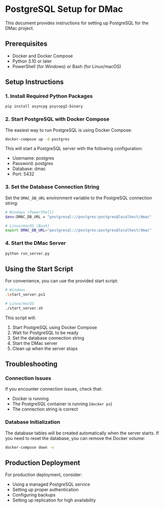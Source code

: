 # PostgreSQL Setup for DMac

This document provides instructions for setting up PostgreSQL for the DMac project.

## Prerequisites

- Docker and Docker Compose
- Python 3.10 or later
- PowerShell (for Windows) or Bash (for Linux/macOS)

## Setup Instructions

### 1. Install Required Python Packages

```bash
pip install asyncpg psycopg2-binary
```

### 2. Start PostgreSQL with Docker Compose

The easiest way to run PostgreSQL is using Docker Compose:

```bash
docker-compose up -d postgres
```

This will start a PostgreSQL server with the following configuration:
- Username: postgres
- Password: postgres
- Database: dmac
- Port: 5432

### 3. Set the Database Connection String

Set the `DMAC_DB_URL` environment variable to the PostgreSQL connection string:

```bash
# Windows (PowerShell)
$env:DMAC_DB_URL = "postgresql://postgres:postgres@localhost/dmac"

# Linux/macOS (Bash)
export DMAC_DB_URL="postgresql://postgres:postgres@localhost/dmac"
```

### 4. Start the DMac Server

```bash
python run_server.py
```

## Using the Start Script

For convenience, you can use the provided start script:

```bash
# Windows
.\start_server.ps1

# Linux/macOS
./start_server.sh
```

This script will:
1. Start PostgreSQL using Docker Compose
2. Wait for PostgreSQL to be ready
3. Set the database connection string
4. Start the DMac server
5. Clean up when the server stops

## Troubleshooting

### Connection Issues

If you encounter connection issues, check that:
- Docker is running
- The PostgreSQL container is running (`docker ps`)
- The connection string is correct

### Database Initialization

The database tables will be created automatically when the server starts. If you need to reset the database, you can remove the Docker volume:

```bash
docker-compose down -v
```

## Production Deployment

For production deployment, consider:
- Using a managed PostgreSQL service
- Setting up proper authentication
- Configuring backups
- Setting up replication for high availability

